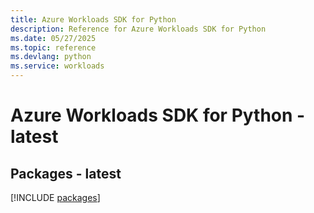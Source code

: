 ```yaml
---
title: Azure Workloads SDK for Python
description: Reference for Azure Workloads SDK for Python
ms.date: 05/27/2025
ms.topic: reference
ms.devlang: python
ms.service: workloads
---
```

# Azure Workloads SDK for Python - latest
## Packages - latest
[!INCLUDE [packages](workloads-index.md)]